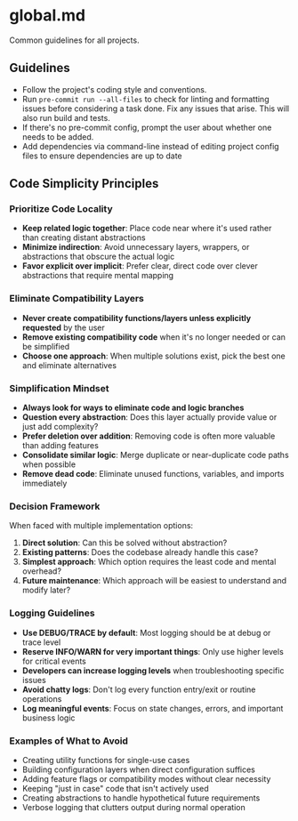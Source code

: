 # global.md

Common guidelines for all projects.

## Guidelines

- Follow the project's coding style and conventions.
- Run `pre-commit run --all-files` to check for linting and formatting issues before considering a task done. Fix any issues that arise. This will also run build and tests.
- If there's no pre-commit config, prompt the user about whether one needs to be added.
- Add dependencies via command-line instead of editing project config files to ensure dependencies are up to date

## Code Simplicity Principles

### Prioritize Code Locality

- **Keep related logic together**: Place code near where it's used rather than creating distant abstractions
- **Minimize indirection**: Avoid unnecessary layers, wrappers, or abstractions that obscure the actual logic
- **Favor explicit over implicit**: Prefer clear, direct code over clever abstractions that require mental mapping

### Eliminate Compatibility Layers

- **Never create compatibility functions/layers unless explicitly requested** by the user
- **Remove existing compatibility code** when it's no longer needed or can be simplified
- **Choose one approach**: When multiple solutions exist, pick the best one and eliminate alternatives

### Simplification Mindset

- **Always look for ways to eliminate code and logic branches**
- **Question every abstraction**: Does this layer actually provide value or just add complexity?
- **Prefer deletion over addition**: Removing code is often more valuable than adding features
- **Consolidate similar logic**: Merge duplicate or near-duplicate code paths when possible
- **Remove dead code**: Eliminate unused functions, variables, and imports immediately

### Decision Framework

When faced with multiple implementation options:

1. **Direct solution**: Can this be solved without abstraction?
2. **Existing patterns**: Does the codebase already handle this case?
3. **Simplest approach**: Which option requires the least code and mental overhead?
4. **Future maintenance**: Which approach will be easiest to understand and modify later?

### Logging Guidelines

- **Use DEBUG/TRACE by default**: Most logging should be at debug or trace level
- **Reserve INFO/WARN for very important things**: Only use higher levels for critical events
- **Developers can increase logging levels** when troubleshooting specific issues
- **Avoid chatty logs**: Don't log every function entry/exit or routine operations
- **Log meaningful events**: Focus on state changes, errors, and important business logic

### Examples of What to Avoid

- Creating utility functions for single-use cases
- Building configuration layers when direct configuration suffices
- Adding feature flags or compatibility modes without clear necessity
- Keeping "just in case" code that isn't actively used
- Creating abstractions to handle hypothetical future requirements
- Verbose logging that clutters output during normal operation
